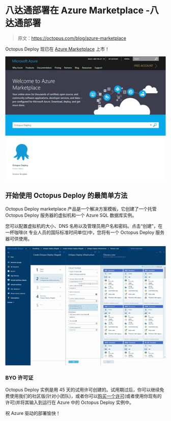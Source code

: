 # 八达通部署在 Azure Marketplace -八达通部署

> 原文：<https://octopus.com/blog/azure-marketplace>

Octopus Deploy 现已在 [Azure Marketplace](https://azure.microsoft.com/en-us/marketplace/) 上市！

![Octopus Deploy Marketplace Search Result](img/141b0e5e334b703c20423beaf022508d.png)

## 开始使用 Octopus Deploy 的最简单方法

Octopus Deploy marketplace 产品是一个解决方案模板，它创建了一个托管 Octopus Deploy 服务器的虚拟机和一个 Azure SQL 数据库实例。

您可以配置虚拟机的大小、DNS 名称以及管理员用户名和密码。点击“创建”，在一杯咖啡(it 专业人员的国际标准时间单位)中，您将有一个 Octopus Deploy 服务器可供使用。

![Octopus Deploy Azure Infrastructure Blade](img/9bc76d18ac882e06e3ab31acc1aa5cdf.png)

### BYO 许可证

Octopus Deploy 实例是用 45 天的试用许可创建的。试用期过后，你可以继续免费使用我们的社区版(针对小团队)，或者你可以[购买一个许可](https://octopus.com/purchase)(或者使用你现有的许可)并将其输入到运行在 Azure 中的 Octopus Deploy 实例中。

祝 Azure 驱动的部署愉快！